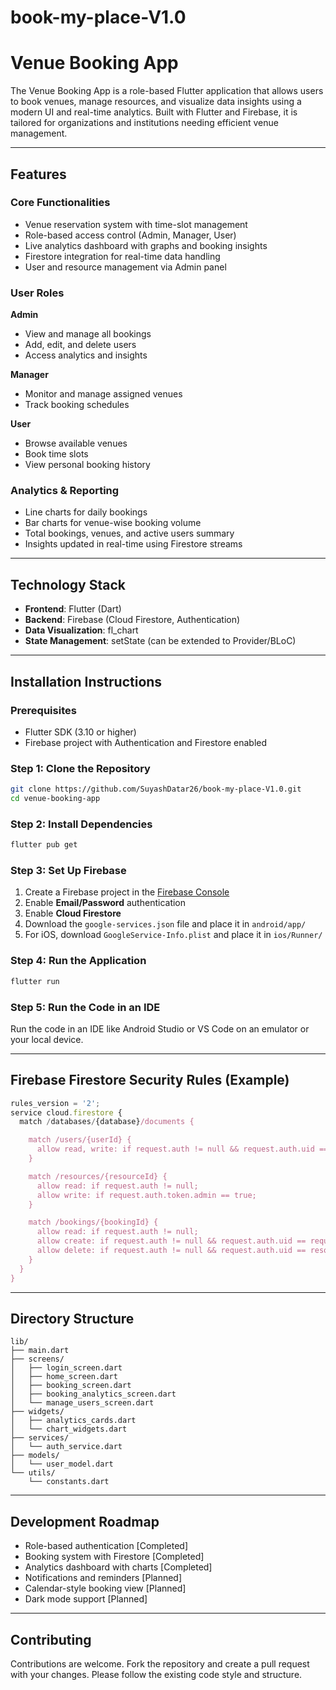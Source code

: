 # book-my-place-V1.0

# Venue Booking App

The Venue Booking App is a role-based Flutter application that allows users to book venues, manage resources, and visualize data insights using a modern UI and real-time analytics. Built with Flutter and Firebase, it is tailored for organizations and institutions needing efficient venue management.

---

## Features

### Core Functionalities
- Venue reservation system with time-slot management
- Role-based access control (Admin, Manager, User)
- Live analytics dashboard with graphs and booking insights
- Firestore integration for real-time data handling
- User and resource management via Admin panel

### User Roles

**Admin**
- View and manage all bookings
- Add, edit, and delete users
- Access analytics and insights

**Manager**
- Monitor and manage assigned venues
- Track booking schedules

**User**
- Browse available venues
- Book time slots
- View personal booking history

### Analytics & Reporting

- Line charts for daily bookings
- Bar charts for venue-wise booking volume
- Total bookings, venues, and active users summary
- Insights updated in real-time using Firestore streams

---

## Technology Stack

- **Frontend**: Flutter (Dart)
- **Backend**: Firebase (Cloud Firestore, Authentication)
- **Data Visualization**: fl_chart
- **State Management**: setState (can be extended to Provider/BLoC)

---

## Installation Instructions

### Prerequisites
- Flutter SDK (3.10 or higher)
- Firebase project with Authentication and Firestore enabled

### Step 1: Clone the Repository

```bash
git clone https://github.com/SuyashDatar26/book-my-place-V1.0.git
cd venue-booking-app
```

### Step 2: Install Dependencies

```bash
flutter pub get
```

### Step 3: Set Up Firebase

1. Create a Firebase project in the [Firebase Console](https://console.firebase.google.com)
2. Enable **Email/Password** authentication
3. Enable **Cloud Firestore**
4. Download the `google-services.json` file and place it in `android/app/`
5. For iOS, download `GoogleService-Info.plist` and place it in `ios/Runner/`

### Step 4: Run the Application

```bash
flutter run
```

### Step 5: Run the Code in an IDE

Run the code in an IDE like Android Studio or VS Code on an emulator or your local device.

---

## Firebase Firestore Security Rules (Example)

```js
rules_version = '2';
service cloud.firestore {
  match /databases/{database}/documents {

    match /users/{userId} {
      allow read, write: if request.auth != null && request.auth.uid == userId;
    }

    match /resources/{resourceId} {
      allow read: if request.auth != null;
      allow write: if request.auth.token.admin == true;
    }

    match /bookings/{bookingId} {
      allow read: if request.auth != null;
      allow create: if request.auth != null && request.auth.uid == request.resource.data.userId;
      allow delete: if request.auth != null && request.auth.uid == resource.data.userId;
    }
  }
}
```

---

## Directory Structure

```
lib/
├── main.dart
├── screens/
│   ├── login_screen.dart
│   ├── home_screen.dart
│   ├── booking_screen.dart
│   ├── booking_analytics_screen.dart
│   └── manage_users_screen.dart
├── widgets/
│   ├── analytics_cards.dart
│   └── chart_widgets.dart
├── services/
│   └── auth_service.dart
├── models/
│   └── user_model.dart
└── utils/
    └── constants.dart
```

---

## Development Roadmap

- Role-based authentication [Completed]
- Booking system with Firestore [Completed]
- Analytics dashboard with charts [Completed]
- Notifications and reminders [Planned]
- Calendar-style booking view [Planned]
- Dark mode support [Planned]

---

## Contributing

Contributions are welcome. Fork the repository and create a pull request with your changes. Please follow the existing code style and structure.
